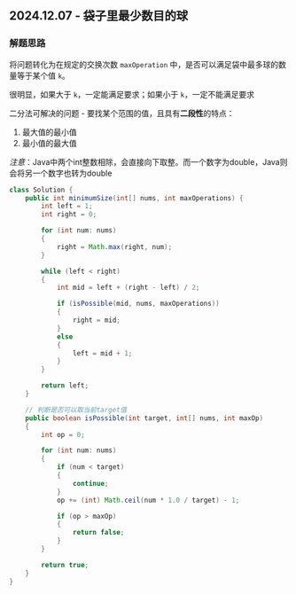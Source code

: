 ## 2024.12.07 - 袋子里最少数目的球

### 解题思路

将问题转化为在规定的交换次数 `maxOperation` 中，是否可以满足袋中最多球的数量等于某个值 `k`。

很明显，如果大于 `k`，一定能满足要求；如果小于 `k`，一定不能满足要求

二分法可解决的问题 - 要找某个范围的值，且具有**二段性**的特点：
1. 最大值的最小值
2. 最小值的最大值

*注意*：Java中两个int整数相除，会直接向下取整。而一个数字为double，Java则会将另一个数字也转为double

``` java
class Solution {
    public int minimumSize(int[] nums, int maxOperations) {
        int left = 1;
        int right = 0;

        for (int num: nums)
        {
            right = Math.max(right, num);
        }

        while (left < right)
        {
            int mid = left + (right - left) / 2;

            if (isPossible(mid, nums, maxOperations))
            {
                right = mid;
            }
            else
            {
                left = mid + 1;
            }
        }

        return left;
    }

    // 判断是否可以取当前target值
    public boolean isPossible(int target, int[] nums, int maxOp)
    {
        int op = 0;

        for (int num: nums)
        {
            if (num < target)
            {
                continue;
            }
            op += (int) Math.ceil(num * 1.0 / target) - 1;

            if (op > maxOp)
            {
                return false;
            }
        }

        return true;
    }
}
```
